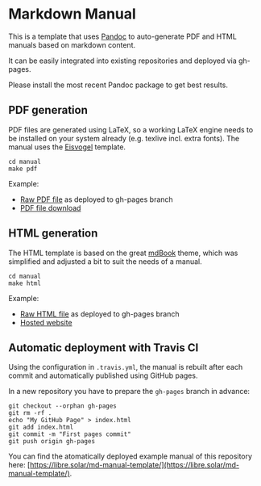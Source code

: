 # Markdown Manual

This is a template that uses [Pandoc](https://pandoc.org/) to auto-generate PDF and HTML manuals based on markdown content.

It can be easily integrated into existing repositories and deployed via gh-pages.

Please install the most recent Pandoc package to get best results.

## PDF generation

PDF files are generated using LaTeX, so a working LaTeX engine needs to be installed on your system already (e.g. texlive incl. extra fonts). The manual uses the [Eisvogel](https://github.com/Wandmalfarbe/pandoc-latex-template) template.

```
cd manual
make pdf
```

Example:
- [Raw PDF file](https://github.com/LibreSolar/md-manual-template/blob/gh-pages/manual.pdf) as deployed to gh-pages branch
- [PDF file download](https://libre.solar/md-manual-template/manual.pdf)

## HTML generation

The HTML template is based on the great [mdBook](https://github.com/rust-lang-nursery/mdBook) theme, which was simplified and adjusted a bit to suit the needs of a manual.

```
cd manual
make html
```

Example:
- [Raw HTML file](https://github.com/LibreSolar/md-manual-template/blob/gh-pages/index.html) as deployed to gh-pages branch
- [Hosted website](https://libre.solar/md-manual-template/)

## Automatic deployment with Travis CI

Using the configuration in `.travis.yml`, the manual is rebuilt after each commit and automatically published using GitHub pages.

In a new repository you have to prepare the `gh-pages` branch in advance:

```
git checkout --orphan gh-pages
git rm -rf .
echo "My GitHub Page" > index.html
git add index.html
git commit -m "First pages commit"
git push origin gh-pages
```

You can find the atomatically deployed example manual of this repository here: [https://libre.solar/md-manual-template/](https://libre.solar/md-manual-template/).
